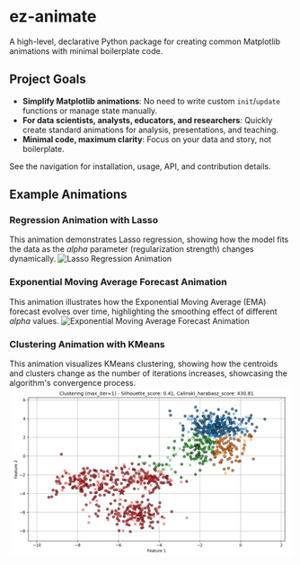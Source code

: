 # ez-animate

A high-level, declarative Python package for creating common Matplotlib animations with minimal boilerplate code.

## Project Goals

- **Simplify Matplotlib animations**: No need to write custom `init`/`update` functions or manage state manually.
- **For data scientists, analysts, educators, and researchers**: Quickly create standard animations for analysis, presentations, and teaching.
- **Minimal code, maximum clarity**: Focus on your data and story, not boilerplate.

See the navigation for installation, usage, API, and contribution details.

## Example Animations
### Regression Animation with Lasso
This animation demonstrates Lasso regression, showing how the model fits the data as the *alpha* parameter (regularization strength) changes dynamically.
![Lasso Regression Animation](plots/animator_lasso.gif)

### Exponential Moving Average Forecast Animation
This animation illustrates how the Exponential Moving Average (EMA) forecast evolves over time, highlighting the smoothing effect of different *alpha* values.
![Exponential Moving Average Forecast Animation](plots/animator_ema_forecast.gif)

### Clustering Animation with KMeans
This animation visualizes KMeans clustering, showing how the centroids and clusters change as the number of iterations increases, showcasing the algorithm's convergence process.
![KMeans Clustering Animation](plots/animator_kmeans.gif)